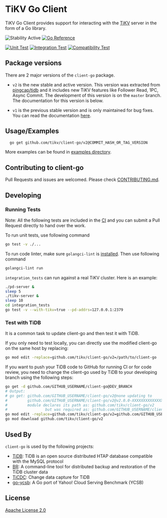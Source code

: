 # TiKV Go Client

TiKV Go Client provides support for interacting with the [TiKV](https://github.com/tikv/tikv) server in the form of a Go library.

![Stability Active](https://img.shields.io/badge/Stability-Active-yellow)
[![Go Reference](https://pkg.go.dev/badge/github.com/tikv/client-go/v2.svg)](https://pkg.go.dev/github.com/tikv/client-go/v2)

[![Unit Test](https://github.com/tikv/client-go/actions/workflows/test.yml/badge.svg)](https://github.com/tikv/client-go/actions/workflows/test.yml)
[![Integration Test](https://github.com/tikv/client-go/actions/workflows/integration.yml/badge.svg)](https://github.com/tikv/client-go/actions/workflows/integration.yml)
[![Compatibility Test](https://github.com/tikv/client-go/actions/workflows/compatibility.yml/badge.svg)](https://github.com/tikv/client-go/actions/workflows/compatibility.yml)


## Package versions

There are 2 major versions of the `client-go` package.

- `v2` is the new stable and active version. This version was extracted from [pingcap/tidb](https://github.com/pingcap/tidb) and it includes new TiKV features like Follower Read, 1PC, Async Commit. The development of this version is on the `master` branch. The documentation for this version is below.

- `v1` is the previous stable version and is only maintained for bug fixes. You can read the documentation [here](https://tikv.org/docs/4.0/reference/clients/go/).

## Usage/Examples

```bash
  go get github.com/tikv/client-go/v2@COMMIT_HASH_OR_TAG_VERSION
```

More examples can be found in [examples directory](https://github.com/tikv/client-go/tree/master/examples).

## Contributing to client-go

Pull Requests and issues are welcomed. Please check [CONTRIBUTING.md](./CONTRIBUTING.md).

## Developing

### Running Tests

Note: All the following tests are included in the [CI](https://github.com/tikv/client-go/actions) and you can submit a Pull Request directly to hand over the work.

To run unit tests, use following command

```bash
go test -v ./...
```

To run code linter, make sure `golangci-lint` is [installed](https://golangci-lint.run/usage/install/#local-installation). Then use following command

```bash
golangci-lint run
```

`integration_tests` can run against a real TiKV cluster. Here is an example:

```bash
./pd-server &
sleep 5
./tikv-server &
sleep 10
cd integration_tests
go test -v --with-tikv=true --pd-addrs=127.0.0.1:2379
```

### Test with TiDB

It is a common task to update client-go and then test it with TiDB.

If you only need to test locally, you can directly use the modified client-go on the same host by replacing:

```bash
go mod edit -replace=github.com/tikv/client-go/v2=/path/to/client-go
```

If you want to push your TiDB code to GitHub for running CI or for code review, you need to change the client-go used by TiDB to your developing branch using the following steps:

```bash
go get -d github.com/GITHUB_USERNAME/client-go@DEV_BRANCH
# Output:
# go get: github.com/GITHUB_USERNAME/client-go/v2@none updating to
#         github.com/GITHUB_USERNAME/client-go/v2@v2.0.0-XXXXXXXXXXXXXX-XXXXXXXXXXXX: parsing go.mod:
#         module declares its path as: github.com/tikv/client-go/v2
#                 but was required as: github.com/GITHUB_USERNAME/client-go/v2
go mod edit -replace=github.com/tikv/client-go/v2=github.com/GITHUB_USERNAME/client-go/v2@v2.0.0-XXXXXXXXXXXXXX-XXXXXXXXXXXX
go mod download github.com/tikv/client-go/v2
```

## Used By

`client-go` is used by the following projects:

- [TiDB](https://github.com/pingcap/tidb): TiDB is an open source distributed HTAP database compatible with the MySQL protocol
- [BR](https://github.com/pingcap/br): A command-line tool for distributed backup and restoration of the TiDB cluster data
- [TiCDC](https://github.com/pingcap/ticdc): Change data capture for TiDB
- [go-ycsb](https://github.com/pingcap/go-ycsb): A Go port of Yahoo! Cloud Serving Benchmark (YCSB)

## License

[Apache License 2.0](http://www.apache.org/licenses/LICENSE-2.0)
